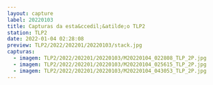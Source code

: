 ```yaml
---
layout: capture
label: 20220103
title: Capturas da esta&ccedil;&atilde;o TLP2
station: TLP2
date: 2022-01-04 02:28:08
preview: TLP2/2022/202201/20220103/stack.jpg
capturas:
  - imagem: TLP2/2022/202201/20220103/M20220104_022808_TLP_2P.jpg
  - imagem: TLP2/2022/202201/20220103/M20220104_025615_TLP_2P.jpg
  - imagem: TLP2/2022/202201/20220103/M20220104_043053_TLP_2P.jpg
---
```

